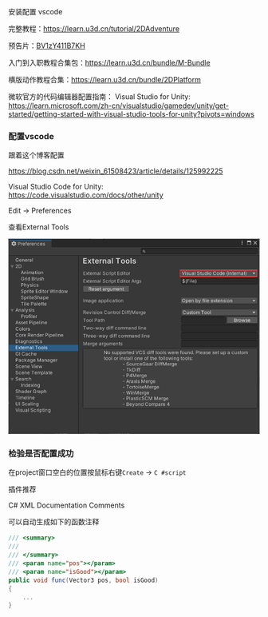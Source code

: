 安装配置 vscode

完整教程：https://learn.u3d.cn/tutorial/2DAdventure 

预告片：[BV1zY411B7KH](https://www.bilibili.com/video/BV1zY411B7KH/?spm_id_from=333.788.video.desc.click) 

入门到入职教程合集包：https://learn.u3d.cn/bundle/M-Bundle 

横版动作教程合集：https://learn.u3d.cn/bundle/2DPlatform 

微软官方的代码编辑器配置指南： Visual Studio for Unity: https://learn.microsoft.com/zh-cn/visualstudio/gamedev/unity/get-started/getting-started-with-visual-studio-tools-for-unity?pivots=windows

### 配置vscode

跟着这个博客配置

https://blog.csdn.net/weixin_61508423/article/details/125992225

 Visual Studio Code for Unity: https://code.visualstudio.com/docs/other/unity

Edit -> Preferences

查看External Tools

![image-20230326205946509](./images/与编辑器连接.png)





### 检验是否配置成功

在project窗口空白的位置按鼠标右键`Create` -> `C #script`



插件推荐

C# XML Documentation Comments

可以自动生成如下的函数注释

```cs
/// <summary>
/// 
/// </summary>
/// <param name="pos"></param>
/// <param name="isGood"></param>
public void func(Vector3 pos, bool isGood)
{
    ...
}
```

